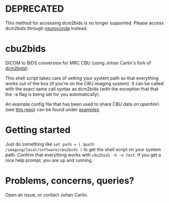 # DEPRECATED
This method for accessing dcm2bids is no longer supported. Please access dcm2bids
through [neuroconda](https://github.com/jooh/neuroconda) instead.

# cbu2bids
DICOM to BIDS conversion for MRC CBU (using Johan Carlin's fork of
[dcm2bids](https://github.com/jooh/Dcm2Bids)).

This shell script takes care of setting your system path so that everything
works out of the box (if you're on the CBU imaging system). It can be called
with the exact same call syntax as dcm2bids (with the exception that that the -a
flag is being set for you automatically).

An example config file that has been used to share CBU data on openfmri (see
[this repo](https://github.com/jooh/facedistid_analysis)) can be found under
[examples](examples).

# Getting started

Just do something like `set path = ( $path /imaging/local/software/cbu2bids )`
to get the shell script on your system path. Confirm that everything works with
`cbu2bids -h -o test`. If you get a nice help prompt, you are up and running.

# Problems, concerns, queries?
Open an issue, or contact Johan Carlin.
